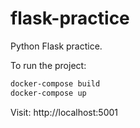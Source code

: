 # flask-practice
Python Flask practice.

To run the project:

```bash
docker-compose build
docker-compose up
```

Visit: http://localhost:5001
